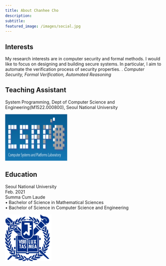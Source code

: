 ```yaml
---
title: About Chanhee Cho
description:   
subtitle:  
featured_image: /images/social.jpg
---
```



## Interests  

My research interests are in computer security and formal methods. I would like to focus on designing and building secure systems. In particular, I aim to automate the verification process of security properties. 
.
*Computer Security, Formal Verification, Automated Reasoning*


<!--
My research interests are in computer security and programming language. I aim to improve developer productivity and software quality through new software tools and languages.
I am particularly interested in using techniques from programming languages to make systems more secure and reliable. Lately, I have been focusing on finding and repairing security bugs in software automatically.    
*Programming Languages and Formal Methods, Computer Security, Software Engineering*    
## Projects
-->






## Teaching Assistant
System Programming, Dept of Computer Science and Engineering(M1522.000800), Seoul National University

<img src="/images/csap-logo.png"  width="200" height="150">   







## Education
Seoul National University  
Feb. 2021  
Summa Cum Laude  
• Bachelor of Science in Mathematical Sciences  
• Bachelor of Science in Computer Science and Engineering  

<img src="/images/snu-logo.png"   width="150" height="150">


<!--
![](/images/my_photo1.jpeg)
-->
